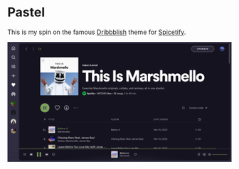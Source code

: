 # Pastel

This is my spin on the famous [Dribbblish](https://github.com/JulienMaille/dribbblish-dynamic-theme) theme for [Spicetify](https://github.com/khanhas/Spicetify).

<p align="center">
  <img src="preview.png"/>
</p>
